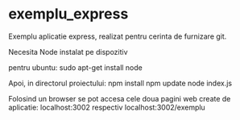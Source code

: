 # exemplu_express
Exemplu aplicatie express, realizat pentru cerinta de furnizare git.

Necesita Node instalat pe dispozitiv

pentru ubuntu: sudo apt-get install node

Apoi, in directorul proiectului:
npm install
npm update
node index.js

Folosind un browser se pot accesa cele doua pagini web create de aplicatie: localhost:3002 respectiv localhost:3002/exemplu
